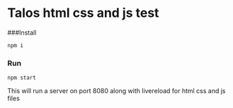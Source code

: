 # Talos html css and js test

###Install
```
npm i
```
### Run 
```
npm start
```
This will run a server on port 8080 along with livereload for html css and js files